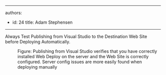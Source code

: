 

---
authors:
  - id: 24
    title: Adam Stephensen
---




<span class='intro'> <p>Always Test Publishing from Visual Studio to the Destination Web Site before Deploying Automatically.</p> </span>

<dl class="image"><dt><img src="/TFS/Rules-to-Better-Continuous-Deployment/PublishingImages/test-publish.jpg" alt="" /></dt><dd>Figure&#58; Publishing from Visual Studio verifies that you have correctly installed Web Deploy on the server and the Web Site is correctly configured. Server config issues are more easily found when deploying manually</dd></dl>


